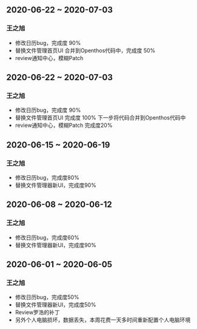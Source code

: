 ## 2020-06-22 ~ 2020-07-03
### 王之旭
- 修改日历bug，完成度 90%
- 替换文件管理首页UI 合并到Openthos代码中，完成度 50%
- review通知中心，模糊Patch

## 2020-06-22 ~ 2020-07-03
### 王之旭
- 修改日历bug，完成度 90%
- 替换文件管理首页UI 完成度 100% 下一步将代码合并到Openthos代码中
- review通知中心，模糊Patch 完成度20%

## 2020-06-15 ~ 2020-06-19
### 王之旭
- 修改日历bug，完成度80%
- 替换文件管理器新UI，完成度90%

## 2020-06-08 ~ 2020-06-12
### 王之旭
- 修改日历bug，完成度60%
- 替换文件管理器新UI，完成度90%

## 2020-06-01 ~ 2020-06-05
### 王之旭
- 修改日历bug，完成度50%
- 替换文件管理器新UI，完成度50%
- Review罗浩的补丁
- 另外个人电脑损坏，数据丢失，本周花费一天多时间重新配置个人电脑环境



